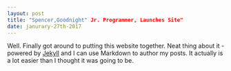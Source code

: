 ```yaml
---
layout: post
title: "Spencer,Goodnight" Jr. Programmer, Launches Site"
date: janurary-27th-2017
---
```


Well. Finally got around to putting this website together. Neat thing about it - powered by [Jekyll](http://jekyllrb.com) and I can use Markdown to author my posts. It actually is a lot easier than I thought it was going to be.
